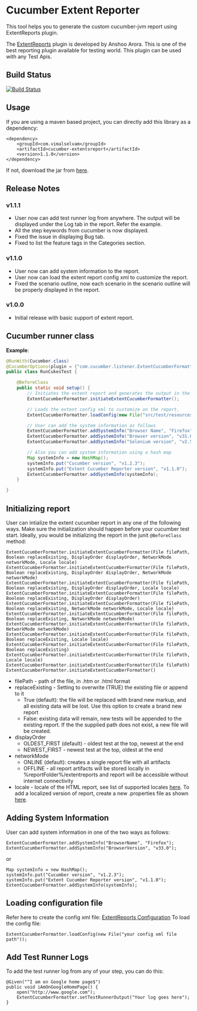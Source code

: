 # Cucumber Extent Reporter

This tool helps you to generate the custom cucumber-jvm report using ExtentReports plugin.

The [ExtentReports](http://extentreports.relevantcodes.com/) plugin is developed by Anshoo Arora. This is one of the best reporting plugin available for testing world. This plugin can be used with any Test Apis.

## Build Status
[![Build Status](https://travis-ci.org/email2vimalraj/CucumberExtentReporter.svg?branch=master)](https://travis-ci.org/email2vimalraj/CucumberExtentReporter)

## Usage
If you are using a maven based project, you can directly add this library as a dependency:

```
<dependency>
    <groupId>com.vimalselvam</groupId>
    <artifactId>cucumber-extentsreport</artifactId>
    <version>1.1.0</version>
</dependency>
```

If not, download the jar from [here](http://search.maven.org/remotecontent?filepath=com/vimalselvam/cucumber-extentsreport/1.1.0/cucumber-extentsreport-1.1.0.jar).

## Release Notes
### v1.1.1
- User now can add test runner log from anywhere. The output will be displayed under the Log tab in the report. Refer the example.
- All the step keywords from cucumber is now displayed.
- Fixed the issue in displaying Bug tab.
- Fixed to list the feature tags in the Categories section.

### v1.1.0
- User now can add system information to the report.
- User now can load the extent report config xml to customize the report.
- Fixed the scenario outline, now each scenario in the scenario outline will be properly displayed in the report.

### v1.0.0
- Initial release with basic support of extent report.

## Cucumber runner class

**Example**:
```java
@RunWith(Cucumber.class)
@CucumberOptions(plugin = {"com.cucumber.listener.ExtentCucumberFormatter"})
public class RunCukesTest {

    @BeforeClass
    public static void setup() {
        // Initiates the extent report and generates the output in the output/Run_<unique timestamp>/report.html file by default.
        ExtentCucumberFormatter.initiateExtentCucumberFormatter();

        // Loads the extent config xml to customize on the report.
        ExtentCucumberFormatter.loadConfig(new File("src/test/resources/extent-config.xml"));

        // User can add the system information as follows
        ExtentCucumberFormatter.addSystemInfo("Browser Name", "Firefox");
        ExtentCucumberFormatter.addSystemInfo("Browser version", "v31.0");
        ExtentCucumberFormatter.addSystemInfo("Selenium version", "v2.53.0");

        // Also you can add system information using a hash map
        Map systemInfo = new HashMap();
        systemInfo.put("Cucumber version", "v1.2.3");
        systemInfo.put("Extent Cucumber Reporter version", "v1.1.0");
        ExtentCucumberFormatter.addSystemInfo(systemInfo);
    }

}
```

## Initializing report
User can intialize the extent cucumber report in any one of the following ways. Make sure the initialization should happen before your cucumber test start. Ideally, you would be initializing the report in the junit `@BeforeClass` method:

```
ExtentCucumberFormatter.initiateExtentCucumberFormatter(File filePath, Boolean replaceExisting, DisplayOrder displayOrder, NetworkMode networkMode, Locale locale)
ExtentCucumberFormatter.initiateExtentCucumberFormatter(File filePath, Boolean replaceExisting, DisplayOrder displayOrder, NetworkMode networkMode)
ExtentCucumberFormatter.initiateExtentCucumberFormatter(File filePath, Boolean replaceExisting, DisplayOrder displayOrder, Locale locale)
ExtentCucumberFormatter.initiateExtentCucumberFormatter(File filePath, Boolean replaceExisting, DisplayOrder displayOrder)
ExtentCucumberFormatter.initiateExtentCucumberFormatter(File filePath, Boolean replaceExisting, NetworkMode networkMode, Locale locale)
ExtentCucumberFormatter.initiateExtentCucumberFormatter(File filePath, Boolean replaceExisting, NetworkMode networkMode)
ExtentCucumberFormatter.initiateExtentCucumberFormatter(File filePath, NetworkMode networkMode)
ExtentCucumberFormatter.initiateExtentCucumberFormatter(File filePath, Boolean replaceExisting, Locale locale)
ExtentCucumberFormatter.initiateExtentCucumberFormatter(File filePath, Boolean replaceExisting)
ExtentCucumberFormatter.initiateExtentCucumberFormatter(File filePath, Locale locale)
ExtentCucumberFormatter.initiateExtentCucumberFormatter(File filePath)
ExtentCucumberFormatter.initiateExtentCucumberFormatter()
```
* filePath - path of the file, in .htm or .html format
* replaceExisting - Setting to overwrite (TRUE) the existing file or append to it
    * True (default): the file will be replaced with brand new markup, and all existing data will be lost. Use this option to create a brand new report
    * False: existing data will remain, new tests will be appended to the existing report. If the the supplied path does not exist, a new file will be created.
* displayOrder
    * OLDEST_FIRST (default) - oldest test at the top, newest at the end
    * NEWEST_FIRST - newest test at the top, oldest at the end
* networkMode
    * ONLINE (default): creates a single report file with all artifacts
    * OFFLINE - all report artifacts will be stored locally in %reportFolder%/extentreports and report will be accessible without internet connectivity
* locale - locale of the HTML report, see list of supported locales [here](http://extentreports.relevantcodes.com/java/#localized-versions). To add a localized version of report, create a new .properties file as shown [here](https://github.com/anshooarora/extentreports/blob/master/java/extentreports/src/main/resources/com/relevantcodes/extentreports/view/resources/localized.properties).

## Adding System Information
User can add system information in one of the two ways as follows:

```
ExtentCucumberFormatter.addSystemInfo("BrowserName", "Firefox");
ExtentCucumberFormatter.addSystemInfo("BrowserVersion", "v33.0");
```

or

```
Map systemInfo = new HashMap();
systemInfo.put("Cucumber version", "v1.2.3");
systemInfo.put("Extent Cucumber Reporter version", "v1.1.0");
ExtentCucumberFormatter.addSystemInfo(systemInfo);
```

## Loading configuration file
Refer here to create the config xml file: [ExtentReports Configuration](http://extentreports.relevantcodes.com/java/#configuration)
To load the config file:

```
ExtentCucumberFormatter.loadConfig(new File("your config xml file path"));
```

## Add Test Runner Logs
To add the test runner log from any of your step, you can do this:

```
@Given("^I am on Google home page$")
public void iAmOnGoogleHomePage() {
    open("http://www.google.com");
    ExtentCucumberFormatter.setTestRunnerOutput("Your log goes here");
}
```
